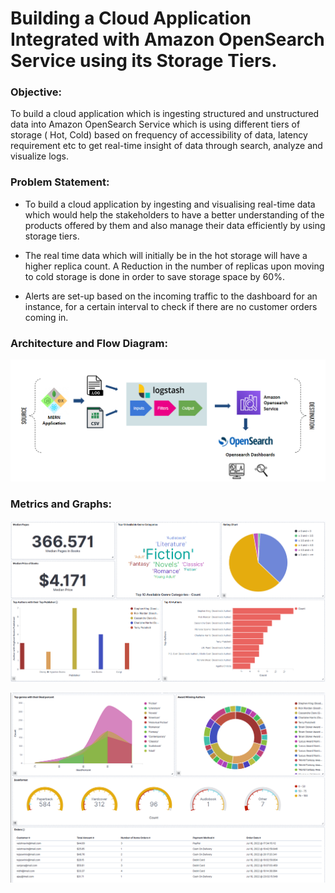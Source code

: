 # Building a Cloud Application Integrated with Amazon OpenSearch Service using its Storage Tiers.

### Objective:

To build a cloud application which is ingesting structured and unstructured data into Amazon OpenSearch Service which is using different tiers of storage ( Hot, Cold) based on frequency of accessibility of  data, latency requirement etc to get real-time insight of data through search, analyze and visualize logs.

### Problem Statement: 

- To build a cloud application by ingesting and visualising real-time data which would help the stakeholders to have a better understanding of the products offered by them and also manage their data efficiently by using storage tiers.

- The real time data which will initially be in the hot storage will have a higher replica count. A Reduction in the number of replicas upon moving to cold storage is done in order to save storage space by 60%.

- Alerts are set-up based on the incoming traffic to the dashboard for an instance, for a certain interval to check if there are no customer orders coming in.

### Architecture and Flow Diagram: 

![architecture and flow diagram](architecture_diagram.png)

### Metrics and Graphs: 

![metrics and graphs](aws_visualisations.png)

![metrics and graphs](aws_visualizations.png)
